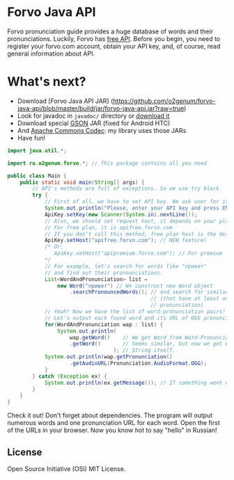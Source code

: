 Forvo Java API
==============
Forvo pronunciation guide provides a huge database of words and their pronunciations. Luckily, Forvo has [free API](http://api.forvo.com/). Before you begin, you need to register your forvo.com account, obtain your API key, and, of course, read general information about API.

What's next?
============
 * Download [Forvo Java API JAR] (https://github.com/o2genum/forvo-java-api/blob/master/build/jar/forvo-java-api.jar?raw=true)
 * Look for javadoc in `javadoc/` directory or [download it](https://github.com/o2genum/forvo-java-api/blob/master/build/jar/forvo-java-api-javadoc.jar?raw=true)
 * Download special [GSON](https://github.com/o2genum/forvo-java-api/raw/master/lib/htcfixed-gson-1.7.1.jar) JAR (fixed for Android HTC)
 * And [Apache Commons Codec](http://commons.apache.org/codec/): my library uses those JARs
 * Have fun!

```java
import java.util.*;

import ru.o2genum.forvo.*; // This package contains all you need

public class Main {
	public static void main(String[] args) {
		// API's methods are full of exceptions. So we use try block
		try {
			// First of all, we have to set API key. We ask user for it
			System.out.println("Please, enter your API key and press ENTER:");
			ApiKey.setKey(new Scanner(System.in).nextLine());
            // Also, we should set request host, it depends on your plan.
            // For free plan, it is apifree.forvo.com
            // If you don't call this method, free plan host is the default value.
            ApiKey.setHost("apifree.forvo.com"); // NEW feature!
            /* Or:
               ApiKey.setHost("apipremium.forvo.com"); // For premium
            */
			// For example, let's search for words like "привет"
			// and find out their pronounciations.
			List<WordAndPronunciation> list = 
				new Word("привет") // We construct new Word object
					.searchPronouncedWords(); // and search for similar words
											  // (that have at least one
											  // pronunciation)
			// Yeah! Now we have the list of word-pronunciation pairs!
			// Let's output each found word and its URL of OGG pronunciation sound
			for(WordAndPronunciation wap : list) {
				System.out.println(
					wap.getWord()    // We get Word from Word-Pronunciation pair
					.getWord()       // Seems similar, but now we get Word's
							      ); // String itself.
			System.out.println(wap.getPronunciation()
					.getAudioURL(Pronunciation.AudioFormat.OGG);
			}
		} catch (Exception ex) {
			System.out.println(ex.getMessage()); // If something went wrong
		}
	}
}
```
Check it out! Don't forget about dependencies. The program will output numerous words and one pronunciation URL for each word. Open the first of the URLs in your browser. Now you know hot to say "hello" in Russian!

License
-------
Open Source Initiative (OSI) MIT License.
